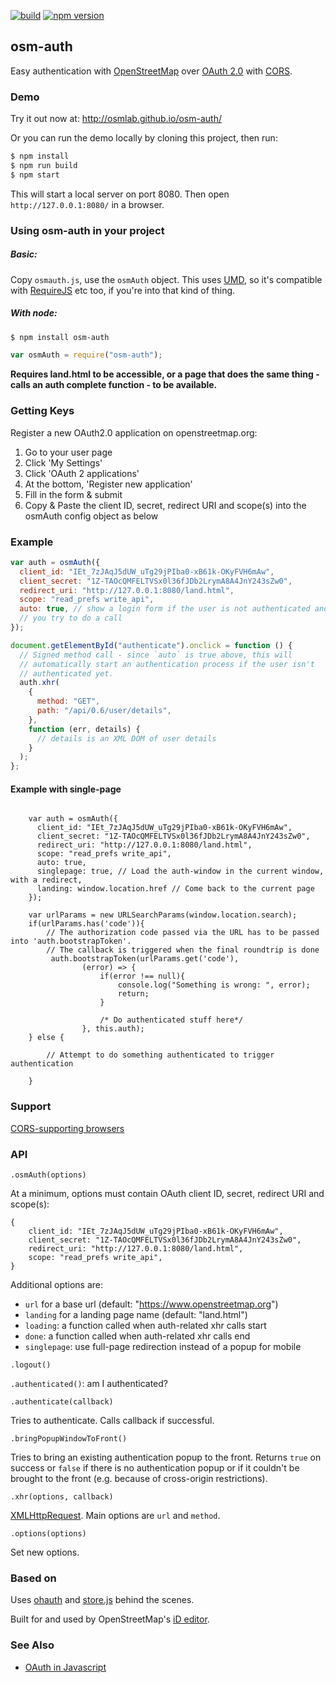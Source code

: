 [![build](https://github.com/osmlab/osm-auth/workflows/build/badge.svg)](https://github.com/osmlab/osm-auth/actions?query=workflow%3A%22build%22)
[![npm version](https://badge.fury.io/js/osm-auth.svg)](https://badge.fury.io/js/osm-auth)

## osm-auth

Easy authentication with [OpenStreetMap](http://www.openstreetmap.org/)
over [OAuth 2.0](https://oauth.net/2/) with
[CORS](http://en.wikipedia.org/wiki/Cross-origin_resource_sharing).

### Demo

Try it out now at: http://osmlab.github.io/osm-auth/

Or you can run the demo locally by cloning this project, then run:

```sh
$ npm install
$ npm run build
$ npm start
```

This will start a local server on port 8080. Then open `http://127.0.0.1:8080/` in a browser.

### Using osm-auth in your project

##### Basic:

Copy `osmauth.js`, use the `osmAuth` object. This uses
[UMD](https://github.com/umdjs/umd), so it's compatible
with [RequireJS](http://requirejs.org/) etc too, if you're into that kind
of thing.

##### With node:

```sh
$ npm install osm-auth
```

```js
var osmAuth = require("osm-auth");
```

**Requires land.html to be accessible, or a page that does the same thing -
calls an auth complete function - to be available.**

### Getting Keys

Register a new OAuth2.0 application on openstreetmap.org:

1. Go to your user page
2. Click 'My Settings'
3. Click 'OAuth 2 applications'
4. At the bottom, 'Register new application'
5. Fill in the form & submit
6. Copy & Paste the client ID, secret, redirect URI and scope(s) into the osmAuth config object as below

### Example

```js
var auth = osmAuth({
  client_id: "IEt_7zJAqJ5dUW_uTg29jPIba0-xB61k-OKyFVH6mAw",
  client_secret: "1Z-TAOcQMFELTVSx0l36fJDb2LrymA8A4JnY243sZw0",
  redirect_uri: "http://127.0.0.1:8080/land.html",
  scope: "read_prefs write_api",
  auto: true, // show a login form if the user is not authenticated and
  // you try to do a call
});

document.getElementById("authenticate").onclick = function () {
  // Signed method call - since `auto` is true above, this will
  // automatically start an authentication process if the user isn't
  // authenticated yet.
  auth.xhr(
    {
      method: "GET",
      path: "/api/0.6/user/details",
    },
    function (err, details) {
      // details is an XML DOM of user details
    }
  );
};
```

#### Example with single-page

```

    var auth = osmAuth({
      client_id: "IEt_7zJAqJ5dUW_uTg29jPIba0-xB61k-OKyFVH6mAw",
      client_secret: "1Z-TAOcQMFELTVSx0l36fJDb2LrymA8A4JnY243sZw0",
      redirect_uri: "http://127.0.0.1:8080/land.html",
      scope: "read_prefs write_api",
      auto: true,
      singlepage: true, // Load the auth-window in the current window, with a redirect,
      landing: window.location.href // Come back to the current page
    });

    var urlParams = new URLSearchParams(window.location.search);
    if(urlParams.has('code')){
        // The authorization code passed via the URL has to be passed into 'auth.bootstrapToken'. 
        // The callback is triggered when the final roundtrip is done
         auth.bootstrapToken(urlParams.get('code'),
                (error) => {
                    if(error !== null){
                        console.log("Something is wrong: ", error);
                        return;
                    }

                    /* Do authenticated stuff here*/
                }, this.auth);
    } else {

        // Attempt to do something authenticated to trigger authentication

    }

```

### Support

[CORS-supporting browsers](http://caniuse.com/#feat=cors)

### API

`.osmAuth(options)`

At a minimum, options must contain OAuth client ID, secret, redirect URI and scope(s):

```
{
    client_id: "IEt_7zJAqJ5dUW_uTg29jPIba0-xB61k-OKyFVH6mAw",
    client_secret: "1Z-TAOcQMFELTVSx0l36fJDb2LrymA8A4JnY243sZw0",
    redirect_uri: "http://127.0.0.1:8080/land.html",
    scope: "read_prefs write_api",
}
```

Additional options are:

- `url` for a base url (default: "https://www.openstreetmap.org")
- `landing` for a landing page name (default: "land.html")
- `loading`: a function called when auth-related xhr calls start
- `done`: a function called when auth-related xhr calls end
- `singlepage`: use full-page redirection instead of a popup for mobile

`.logout()`

`.authenticated()`: am I authenticated?

`.authenticate(callback)`

Tries to authenticate. Calls callback if successful.

`.bringPopupWindowToFront()`

Tries to bring an existing authentication popup to the front. Returns `true` on success or `false` if there is no
authentication popup or if it couldn't be brought to the front (e.g. because of cross-origin restrictions).

`.xhr(options, callback)`

[XMLHttpRequest](http://en.wikipedia.org/wiki/XMLHttpRequest).
Main options are `url` and `method`.

`.options(options)`

Set new options.

### Based on

Uses [ohauth](https://github.com/osmlab/ohauth) and
[store.js](https://github.com/marcuswestin/store.js) behind the scenes.

Built for and used by OpenStreetMap's [iD editor](https://github.com/openstreetmap/iD).

### See Also

- [OAuth in Javascript](http://mapbox.com/osmdev/2013/01/15/oauth-in-javascript/)
